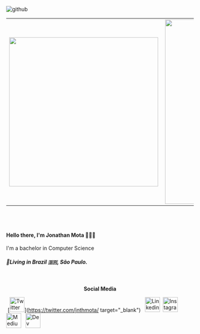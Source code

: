 ![github](https://user-images.githubusercontent.com/21012174/94233709-b3be2800-fede-11ea-8ab5-9791ccb772f1.jpg)
<center>
<table>
  <tr>
      <td><img width="400px" align="left" src="https://github-readme-stats.vercel.app/api/top-langs/?username=jnthmota&hide=html&layout=compact&theme=onedark" /></td>
      <td><img width="495px" align="left" src="https://github-readme-stats.vercel.app/api?username=jnthmota&theme=onedark" /></td>
  </tr>   
</table>
</center>
<br />
<br />
<h4 align="left">
  Hello there, I'm Jonathan Mota 👨🏽‍💻
</h4>
<p align="left">
  I'm a bachelor in Computer Science
</p>
<h5 align="left">
  📍Living in  <b>Brazil</b> 🇧🇷, <b>São Paulo</b>.
</h5>

<br />

<center><p><b>Social Media</b><p></center>


&nbsp;[<img src="https://user-images.githubusercontent.com/21012174/95021443-66ad2500-0647-11eb-92e5-0be13d191413.png" alt="Twitter Logo" width="40">](https://twitter.com/jnthmota/ target="_blank") &nbsp; [<img src="https://user-images.githubusercontent.com/21012174/95021476-96f4c380-0647-11eb-8a74-21cadc9e8ad6.png" alt="Linkedin Logo" width="40">](https://www.linkedin.com/in/jnthmota/) &nbsp;[<img src="https://user-images.githubusercontent.com/21012174/95021512-bd1a6380-0647-11eb-84cd-e9f454e62174.png" alt="Instagram Logo" width="40">](https://www.instagram.com/jnthmota/) &nbsp;[<img src="https://user-images.githubusercontent.com/21012174/95022276-99a5e780-064c-11eb-8629-5cbfd7c473c6.png" alt="Medium Logo" width="40">](https://medium.com/@jnthmota/) &nbsp; [<img src="https://user-images.githubusercontent.com/21012174/95022483-fa81ef80-064d-11eb-9c17-421e4edac632.jpg" alt="Dev Logo" width="40">](https://dev.to/jnthmota/)

<!--
**Jhow-Ms/Jhow-Ms** is a ✨ _special_ ✨ repository because its `README.md` (this file) appears on your GitHub profile.

Here are some ideas to get you started:

- 🔭 I’m currently working on ...
- 🌱 I’m currently learning ...
- 👯 I’m looking to collaborate on ...
- 🤔 I’m looking for help with ...
- 💬 Ask me about ...
- 📫 How to reach me: ...
- 😄 Pronouns: ...
- ⚡ Fun fact: ...
-->
